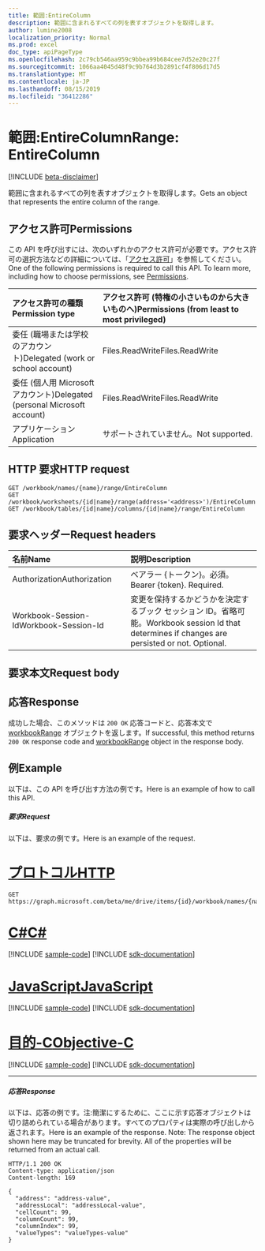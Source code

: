 ```yaml
---
title: 範囲:EntireColumn
description: 範囲に含まれるすべての列を表すオブジェクトを取得します。
author: lumine2008
localization_priority: Normal
ms.prod: excel
doc_type: apiPageType
ms.openlocfilehash: 2c79cb546aa959c9bbea99b684cee7d52e20c27f
ms.sourcegitcommit: 1066aa4045d48f9c9b764d3b2891cf4f806d17d5
ms.translationtype: MT
ms.contentlocale: ja-JP
ms.lasthandoff: 08/15/2019
ms.locfileid: "36412286"
---
```

# <a name="range-entirecolumn"></a><span data-ttu-id="0aaa8-103">範囲:EntireColumn</span><span class="sxs-lookup"><span data-stu-id="0aaa8-103">Range: EntireColumn</span></span>

[!INCLUDE [beta-disclaimer](../../includes/beta-disclaimer.md)]

<span data-ttu-id="0aaa8-104">範囲に含まれるすべての列を表すオブジェクトを取得します。</span><span class="sxs-lookup"><span data-stu-id="0aaa8-104">Gets an object that represents the entire column of the range.</span></span>
## <a name="permissions"></a><span data-ttu-id="0aaa8-105">アクセス許可</span><span class="sxs-lookup"><span data-stu-id="0aaa8-105">Permissions</span></span>
<span data-ttu-id="0aaa8-p101">この API を呼び出すには、次のいずれかのアクセス許可が必要です。アクセス許可の選択方法などの詳細については、「[アクセス許可](/graph/permissions-reference)」を参照してください。</span><span class="sxs-lookup"><span data-stu-id="0aaa8-p101">One of the following permissions is required to call this API. To learn more, including how to choose permissions, see [Permissions](/graph/permissions-reference).</span></span>

|<span data-ttu-id="0aaa8-108">アクセス許可の種類</span><span class="sxs-lookup"><span data-stu-id="0aaa8-108">Permission type</span></span>      | <span data-ttu-id="0aaa8-109">アクセス許可 (特権の小さいものから大きいものへ)</span><span class="sxs-lookup"><span data-stu-id="0aaa8-109">Permissions (from least to most privileged)</span></span>              |
|:--------------------|:---------------------------------------------------------|
|<span data-ttu-id="0aaa8-110">委任 (職場または学校のアカウント)</span><span class="sxs-lookup"><span data-stu-id="0aaa8-110">Delegated (work or school account)</span></span> | <span data-ttu-id="0aaa8-111">Files.ReadWrite</span><span class="sxs-lookup"><span data-stu-id="0aaa8-111">Files.ReadWrite</span></span>    |
|<span data-ttu-id="0aaa8-112">委任 (個人用 Microsoft アカウント)</span><span class="sxs-lookup"><span data-stu-id="0aaa8-112">Delegated (personal Microsoft account)</span></span> | <span data-ttu-id="0aaa8-113">Files.ReadWrite</span><span class="sxs-lookup"><span data-stu-id="0aaa8-113">Files.ReadWrite</span></span>    |
|<span data-ttu-id="0aaa8-114">アプリケーション</span><span class="sxs-lookup"><span data-stu-id="0aaa8-114">Application</span></span> | <span data-ttu-id="0aaa8-115">サポートされていません。</span><span class="sxs-lookup"><span data-stu-id="0aaa8-115">Not supported.</span></span> |

## <a name="http-request"></a><span data-ttu-id="0aaa8-116">HTTP 要求</span><span class="sxs-lookup"><span data-stu-id="0aaa8-116">HTTP request</span></span>
<!-- { "blockType": "ignored" } -->
```http
GET /workbook/names/{name}/range/EntireColumn
GET /workbook/worksheets/{id|name}/range(address='<address>')/EntireColumn
GET /workbook/tables/{id|name}/columns/{id|name}/range/EntireColumn

```
## <a name="request-headers"></a><span data-ttu-id="0aaa8-117">要求ヘッダー</span><span class="sxs-lookup"><span data-stu-id="0aaa8-117">Request headers</span></span>
| <span data-ttu-id="0aaa8-118">名前</span><span class="sxs-lookup"><span data-stu-id="0aaa8-118">Name</span></span>       | <span data-ttu-id="0aaa8-119">説明</span><span class="sxs-lookup"><span data-stu-id="0aaa8-119">Description</span></span>|
|:---------------|:----------|
| <span data-ttu-id="0aaa8-120">Authorization</span><span class="sxs-lookup"><span data-stu-id="0aaa8-120">Authorization</span></span>  | <span data-ttu-id="0aaa8-p102">ベアラー {トークン}。必須。</span><span class="sxs-lookup"><span data-stu-id="0aaa8-p102">Bearer {token}. Required.</span></span> |
| <span data-ttu-id="0aaa8-123">Workbook-Session-Id</span><span class="sxs-lookup"><span data-stu-id="0aaa8-123">Workbook-Session-Id</span></span>  | <span data-ttu-id="0aaa8-p103">変更を保持するかどうかを決定するブック セッション ID。省略可能。</span><span class="sxs-lookup"><span data-stu-id="0aaa8-p103">Workbook session Id that determines if changes are persisted or not. Optional.</span></span>|

## <a name="request-body"></a><span data-ttu-id="0aaa8-126">要求本文</span><span class="sxs-lookup"><span data-stu-id="0aaa8-126">Request body</span></span>

## <a name="response"></a><span data-ttu-id="0aaa8-127">応答</span><span class="sxs-lookup"><span data-stu-id="0aaa8-127">Response</span></span>

<span data-ttu-id="0aaa8-128">成功した場合、このメソッドは `200 OK` 応答コードと、応答本文で [workbookRange](../resources/workbookrange.md) オブジェクトを返します。</span><span class="sxs-lookup"><span data-stu-id="0aaa8-128">If successful, this method returns `200 OK` response code and [workbookRange](../resources/workbookrange.md) object in the response body.</span></span>

## <a name="example"></a><span data-ttu-id="0aaa8-129">例</span><span class="sxs-lookup"><span data-stu-id="0aaa8-129">Example</span></span>
<span data-ttu-id="0aaa8-130">以下は、この API を呼び出す方法の例です。</span><span class="sxs-lookup"><span data-stu-id="0aaa8-130">Here is an example of how to call this API.</span></span>
##### <a name="request"></a><span data-ttu-id="0aaa8-131">要求</span><span class="sxs-lookup"><span data-stu-id="0aaa8-131">Request</span></span>
<span data-ttu-id="0aaa8-132">以下は、要求の例です。</span><span class="sxs-lookup"><span data-stu-id="0aaa8-132">Here is an example of the request.</span></span>

# <a name="httptabhttp"></a>[<span data-ttu-id="0aaa8-133">プロトコル</span><span class="sxs-lookup"><span data-stu-id="0aaa8-133">HTTP</span></span>](#tab/http)
<!-- {
  "blockType": "request",
  "name": "range_entirecolumn"
}-->
```http
GET https://graph.microsoft.com/beta/me/drive/items/{id}/workbook/names/{name}/range/EntireColumn
```
# <a name="ctabcsharp"></a>[<span data-ttu-id="0aaa8-134">C#</span><span class="sxs-lookup"><span data-stu-id="0aaa8-134">C#</span></span>](#tab/csharp)
[!INCLUDE [sample-code](../includes/snippets/csharp/range-entirecolumn-csharp-snippets.md)]
[!INCLUDE [sdk-documentation](../includes/snippets/snippets-sdk-documentation-link.md)]

# <a name="javascripttabjavascript"></a>[<span data-ttu-id="0aaa8-135">JavaScript</span><span class="sxs-lookup"><span data-stu-id="0aaa8-135">JavaScript</span></span>](#tab/javascript)
[!INCLUDE [sample-code](../includes/snippets/javascript/range-entirecolumn-javascript-snippets.md)]
[!INCLUDE [sdk-documentation](../includes/snippets/snippets-sdk-documentation-link.md)]

# <a name="objective-ctabobjc"></a>[<span data-ttu-id="0aaa8-136">目的-C</span><span class="sxs-lookup"><span data-stu-id="0aaa8-136">Objective-C</span></span>](#tab/objc)
[!INCLUDE [sample-code](../includes/snippets/objc/range-entirecolumn-objc-snippets.md)]
[!INCLUDE [sdk-documentation](../includes/snippets/snippets-sdk-documentation-link.md)]

---


##### <a name="response"></a><span data-ttu-id="0aaa8-137">応答</span><span class="sxs-lookup"><span data-stu-id="0aaa8-137">Response</span></span>
<span data-ttu-id="0aaa8-p104">以下は、応答の例です。注:簡潔にするために、ここに示す応答オブジェクトは切り詰められている場合があります。すべてのプロパティは実際の呼び出しから返されます。</span><span class="sxs-lookup"><span data-stu-id="0aaa8-p104">Here is an example of the response. Note: The response object shown here may be truncated for brevity. All of the properties will be returned from an actual call.</span></span>
<!-- {
  "blockType": "response",
  "truncated": true,
  "@odata.type": "microsoft.graph.workbookRange"
} -->
```http
HTTP/1.1 200 OK
Content-type: application/json
Content-length: 169

{
  "address": "address-value",
  "addressLocal": "addressLocal-value",
  "cellCount": 99,
  "columnCount": 99,
  "columnIndex": 99,
  "valueTypes": "valueTypes-value"
}
```

<!-- uuid: 8fcb5dbc-d5aa-4681-8e31-b001d5168d79
2015-10-25 14:57:30 UTC -->
<!--
{
  "type": "#page.annotation",
  "description": "Range: EntireColumn",
  "keywords": "",
  "section": "documentation",
  "tocPath": "",
  "suppressions": [
  ]
}
-->
